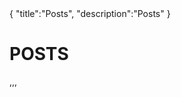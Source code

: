 <steelsky>
{
  "title":"Posts",
  "description":"Posts"
}
</steelsky>

# POSTS

<div id="post-area">,,,</div>

<script src="/postListing.js"></script>
<style>
.post-item h2 {
    margin:0.25;
    margin-top: 2rem;
}
.post-item p {
    margin: 0.25rem;
}
.post-date {
    font-size:0.75rem;
    opacity: 0.5;
}
</style>
